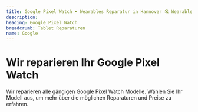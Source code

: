 ```yaml
---
title: Google Pixel Watch ‣ Wearables Reparatur in Hannover 🛠️ Wearables Werkstatt
description: 
heading: Google Pixel Watch
breadcrumb: Tablet Reparaturen
name: Google
---
```


# Wir reparieren Ihr Google Pixel Watch
Wir reparieren alle gängigen Google Pixel Watch Modelle. Wählen Sie Ihr Modell aus, um mehr über die möglichen Reparaturen und Preise zu erfahren.